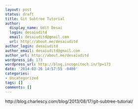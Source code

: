 ```yaml
---
layout: post
status: draft
title: Git Subtree Tutorial
author:
  display_name: Udit Desai
  login: desaiuditd
  email: desaiuditd@gmail.com
  url: http://about.me/desaiuditd
author_login: desaiuditd
author_email: desaiuditd@gmail.com
author_url: http://about.me/desaiuditd
wordpress_id: 173
wordpress_url: http://blog.incognitech.in/?p=173
date: '2014-03-26 14:57:55 -0400'
categories:
- Uncategorized
tags: []
comments: []
---
```

<p>http:&#47;&#47;blog.charlescy.com&#47;blog&#47;2013&#47;08&#47;17&#47;git-subtree-tutorial&#47;</p>
